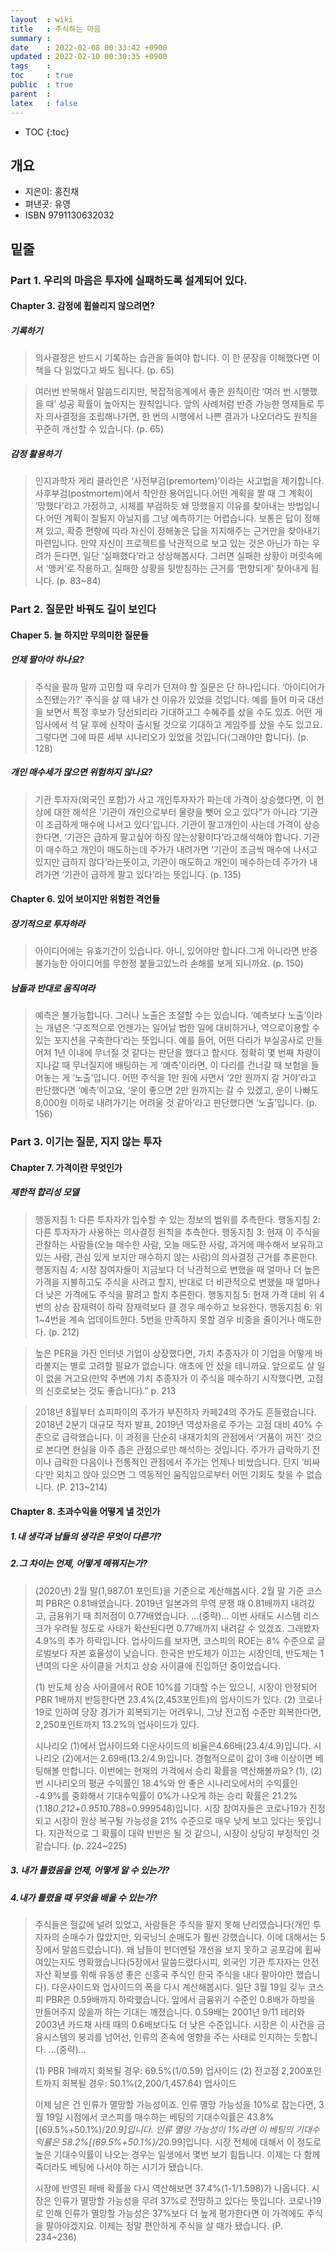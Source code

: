 ```yaml
---
layout  : wiki
title   : 주식하는 마음 
summary : 
date    : 2022-02-08 00:33:42 +0900
updated : 2022-02-10 00:30:35 +0900
tags    : 
toc     : true
public  : true
parent  : 
latex   : false
---
```

* TOC
{:toc}

## 개요
* 지은이: 홍진채
* 펴낸곳: 유영
* ISBN 9791130632032

## 밑줄
### Part 1. 우리의 마음은 투자에 실패하도록 설계되어 있다.
#### Chapter 3. 감정에 휩쓸리지 않으려면?
##### 기록하기
> 의사결정은 반드시 기록하는 습관을 들여야 합니다. 이 한 문장을 이해했다면 이 책을 다 읽었다고 봐도 됩니다. (p. 65)

> 여러번 반복해서 말씀드리지만, 복잡적응계에서 좋은 원칙이란 ‘여러 번 시행했을 때’ 성공 확률이 높아지는 원칙입니다. 앞의 사례처럼 반증 가능한 명제들로 투자 의사결정을 조립해나가면, 한 번의 시행에서 나쁜 결과가 나오더라도 원칙을 꾸준히 개선할 수 있습니다. (p. 65)

##### 감정 활용하기
> 인지과학자 게리 클라인은 ‘사전부검(premortem)’이라는 사고법을 제기합니다. 사후부검(postmortem)에서 착안한 용어입니다.어떤 계획을 짤 때 그 계획이 ‘망했다’라고 가정하고, 시체를 부검하듯 왜 망했을지 이유를 찾아내는 방법입니다.어떤 계획이 잘될지 아닐지를 그냥 예측하기는 어렵습니다. 보통은 답이 정해져 있고, 확증 편향에 따라 자신이 정해놓은 답을 지지해주는 근거만을 찾아내기 마련입니다. 만약 자신이 프로젝트를 낙관적으로 보고 있는 것은 아닌가 하는 우려가 든다면, 일단 ‘실패했다’라고 상상해봅시다. 그러면 실패한 상황이 머릿속에서 ‘앵커’로 작용하고, 실패한 상황을 뒷받침하는 근거를 ‘편향되게’ 찾아내게 됩니다. (p. 83~84)


### Part 2. 질문만 바꿔도 길이 보인다
#### Chaper 5. 늘 하지만 무의미한 질문들
##### 언제 팔아야 하나요?
> 주식을 팔까 말까 고민할 때 우리가 던져야 할 질문은 단 하나입니다.
>‘아이디어가 소진됐는가?’
> 주식을 살 때 내가 산 이유가 있었을 것입니다. 예를 들어 미국 대선을 보면서 특정 후보가 당선되리라 기대하고그 수혜주를 샀을 수도 있죠. 어떤 게임사에서 석 달 후에 신작이 출시될 것으로 기대하고 게임주를 샀을 수도 있고요. 그렇다면 그에 따른 세부 시나리오가 있었을 것입니다(그래야만 합니다). (p. 128)

##### 개인 매수세가 많으면 위험하지 않나요?
> 기관 투자자(외국인 포함)가 사고 개인투자자가 파는데 가격이 상승했다면, 이 현상에 대한 해석은 ‘기관이 개인으로부터 물량을 뺏어 오고 있다”가 아니라 ‘기관이 조급하게 매수에 나서고 있다’입니다. 기관이 팔고개인이 사는데 가격이 상승한다면, ‘기관은 급하게 팔고싶어 하징 않는상황이다’라고해석해야 합니다. 기관이 매수하고 개인이 매도하는데 주가가 내려가면 ‘기관이 조금씩 매수에 나서고 있지만 급하지 않다’라는뜻이고, 기관이 매도하고 개인이 매수하는데 주가가 내려가면 ‘기관이 급하게 팔고 있다’라는 뜻입니다.  (p. 135)

#### Chapter 6. 있어 보이지만 위험한 격언들
##### 장기적으로 투자하라
> 아이디어에는 유효기간이 있습니다. 아니, 있어야만 합니다.그게 아니라면 반증 불가능한 아이디어를 무한정 붙들고있느라 손해를 보게 되니까요. (p. 150)

##### 남들과 반대로 움직여라
> 예측은 불가능합니다. 그러나 노출은 조절할 수는 있습니다.
>‘예측보다 노출’이라는 개념은 ‘구조적으로 언젠가는 일어날 법한 일에 대비하거나, 역으로이용할 수 있는 포지션을 구축한다’라는 뜻입니다. 예를 들어, 어떤 다리가 부실공사로 만들어져 1년 이내에 무너질 것 같다는 판단을 했다고 합시다. 정확히 몇 번째 차량이 지나갈 때 무너질지에 배팅하는 게 ‘예측’이라면, 이 다리를 건너갈 때 보험을 들어놓는 게 ‘노출’입니다.
> 어떤 주식을 1만 원에 사면서 ‘2만 원까지 갈 거야’라고 판단했다면 ‘예측’이고요, ‘운이 좋으면 2만 원까지는 갈 수 있겠고, 운이 나빠도 8,000원 이하로 내려가기는 어려울 것 같아’라고 판단했다면 ‘노출’입니다.  (p. 156)

### Part 3. 이기는 질문, 지지 않는 투자
#### Chapter 7. 가격이란 무엇인가
##### 제한적 합리성 모델
> 행동지침 1: 다른 투자자가 입수할 수 있는 정보의 범위를 추측한다.
> 행동지침 2: 다른 투자자가 사용하는 의사결정 원칙을 추측한다.
> 행동지침 3: 현재 이 주식을 관찰하는 사람들(오늘 매수한 사람, 오늘 매도한 사람, 과거에 매수해서 보유하고 있는 사람, 관심 있게 보지만 매수하지 않는 사람)의 의사결정 근거를 추론한다.
> 행동지침 4: 시장 참여자들이 지금보다 더 낙관적으로 변했을 때 얼마나 더 높은 가격을 지불하고도 주식을 사려고 할지, 반대로 더 비관적으로 변했을 때 얼마나 더 낮은 가격에도 주식을 팔려고 할지 추론한다.
> 행동지침 5: 현재 가격 대비 위 4번의 상승 잠재력이 하락 잠재력보다 클 경우 매수하고 보유한다.
> 행동지침 6: 위 1~4번을 계속 업데이트한다. 5번을 만족하지 못할 경우 비중을 줄이거나 매도한다. (p. 212)

> 높은 PER을 가진 인터넷 기업이 상장했다면, 가치 추종자가 이 기업을 어떻게 바라볼지는 별로 고려할 필요가 없습니다. 애초에 안 샀을 테니까요. 앞으로도 살 일이 없을 거고요(만약 주변에 가치 추종자가 이 주식을 매수하기 시작했다면, 고점의 신호로보는 것도 좋습니다).” p. 213

> 2018년 8월부터 쇼피파이의 주가가 부진하자 카페24의 주가도 흔들렸습니다. 2018년 2분기 대규모 적자 발표, 2019년 역성자응로 주가는 고점 대비 40% 수준으로 급락했습니다.
> 이 과정을 단순히 내재가치의 관점에서 ‘거품이 꺼진’ 것으로 본다면 현실을 아주 좁은 관점으로만 해석하는 것입니다. 주가가 급락하기 전이나 급락한 다음이나 전통적인 관점에서 주가는 언제나 비쌌습니다. 단지 ‘비싸다’만 외치고 앉아 있으면 그 역동적인 움직임으로부터 어떤 기회도 찾을 수 없습니다. (P. 213~214)

#### Chapter 8. 초과수익을 어떻게 낼 것인가
##### 1.내 생각과 남들의 생각은 무엇이 다른가?
##### 2.그 차이는 언제, 어떻게 메꿔지는가?
> (2020년) 2월 말(1,987.01 포인트)을 기준으로 계산해봅시다. 2월 말 기준 코스피 PBR은 0.81배였습니다. 2019년 일본과의 무역 분쟁 때 0.81배까지 내려갔고, 금융위기 때 최저점이 0.77배였습니다. …(중략)… 이번 사태도 시스템 리스크가 우려될 정도로 사태가 확산된다면 0.77배까지 내려갈 수 있겠죠. 그래봤자 4.9%의 추가 하락입니다.
> 업사이드를 보자면, 코스피의 ROE는 8% 수준으로 글로벌보다 자본 효율성이 낮습니다. 한국은 반도체가 이끄는 시장인데, 반도체는 1년여의 다운 사이클을 거치고 상승 사이클에 진입하던 중이었습니다.
> 
> (1) 반도체 상승 사이클에서 ROE 10%를 기대할 수는 있으니, 시장이 안정되어 PBR 1배까지 반등한다면 23.4%(2,453포인트)의 업사이드가 있다.
> (2) 코로나19로 인하여 당장 경기가 회복되기는 어려우니, 그냥 전고점 수준만 회복한다면, 2,250포인트까지 13.2%의 업사이드가 있다.
> 
> 시나리오 (1)에서 업사이드와 다운사이드의 비율은4.66배(23.4/4.9)입니다. 시나리오 (2)에서는 2.69배(13.2/4.9)입니다. 경험적으로이 값이 3배 이상이면 베팅해볼 만합니다.
> 이번에는 현재의 가격에서 승리 확률을 역산해볼까요? (1), (2)번 시나리오의 평균 수익률인 18.4%와 안 좋은 시나리오에서의 수익률인 -4.9%를 중화해서 기대수익률이 0%가 나오게 하는 승리 확률은 21.2%(1.18*0.212+0.951*0.788=0.999548)입니다. 시장 참여자들은 코로나19가 진정되고 시장이 원상 복구될 가능성을 21% 수준으로 매우 낮게 보고 있다는 뜻입니다. 지관적으로 그 확률이 대략 반반은 될 것 같으니, 시장이 상당히 부정적인 것 같습니다. (p. 224~225)

##### 3. 내가 틀렸음을 언제, 어떻게 알 수 있는가?
##### 4.내가 틀렸을 때 무엇을 배울 수 있는가?
> 주식들은 헐값에 널려 있었고, 사람들은 주식을 팔지 못해 난리였습니다(개인 투자자의 순매수가 많았지만, 외국닝늬 순매도가 훨씬 강했습니다. 이에 대해서는 5장에서 말씀드렸습니다). 왜 남들이 펀더멘털 개선을 보지 못하고 공포감에 휩싸여있는지도 명확했습니다(5장에서 말씀드렸다시피, 외국인 기관 투자자는 안전자산 확보를 위해 유동성 좋은 신흥국 주식인 한국 주식을 내다 팔아야만 했습니다).
> 다운사이드와 업사이드의 폭을 다시 계산해봅시다. 일단 3월 19일 깆누 코스피 PBR은 0.59배까지 하락했습니다. 앞에서 금융위기 수준인 0.8배가 하방을 만들어주지 않을까 하는 기대는 깨졌습니다. 0.59배는 2001년 9/11 테러와 2003년 카드채 사태 때의 0.6배보다도 더 낮은 수준입니다. 시장은 이 사건을 금융시스템의 붕괴를 넘어선, 인류의 존속에 영향을 주는 사태로 인지하는 듯합니다.
> …(중략)…
> 
> (1) PBR 1배까지 회복될 경우: 69.5%(1/0.59) 업사이드
> (2) 전고점 2,200포인트까지 회복될 경우: 50.1%(2,200/1,457.64) 업사이드
> 
> 이제 남은 건 인류가 멸망할 가능성이죠. 인류 멸망 가능성을 10%로 잡는다면, 3월 19일 시점에서 코스피를 매수하는 베팅의 기대수익률은 43.8%[(69.5%+50.1%)/2*0.9]입니다. 인류 멸망 가능성이 1%라면 이 베팅의 기대수익률은 58.2%[(69.5%+50.1%)/2*0.99]입니다. 시장 전체에 대해서 이 정도로 높은 기대수익률이 나오는 경우는 일생에서 몇번 보기 힘듭니다. 이제는 다 함께 죽더라도 베팅에 나서야 하는 시기가 됐습니다.
> 
> 시장에 반영된 패배 확률을 다시 역산해보면 37.4%(1-1/1.598)가 나옵니다. 시장은 인류가 멸망할 가능성을 무려 37%로 전망하고 있다는 뜻입니다. 코로나19로 인해 인류가 멸망할 가능성은 37%보다 더 높게 평가한다면 이 가격에도 주식을 팔아야겠지요. 이제는 정말 편안하게 주식을 살 때가 됐습니다. (P. 234~236)
